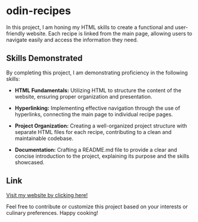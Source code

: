 # odin-recipes

In this project, I am honing my HTML skills to create a functional and user-friendly website.
Each recipe is linked from the main page, allowing users to navigate easily and access the information they need.

## Skills Demonstrated

By completing this project, I am demonstrating proficiency in the following skills:

- **HTML Fundamentals:** Utilizing HTML to structure the content of the website, ensuring proper organization and presentation.

- **Hyperlinking:** Implementing effective navigation through the use of hyperlinks, connecting the main page to individual recipe pages.

- **Project Organization:** Creating a well-organized project structure with separate HTML files for each recipe, contributing to a clean and maintainable codebase.

- **Documentation:** Crafting a README.md file to provide a clear and concise introduction to the project, explaining its purpose and the skills showcased.

## Link

[Visit my website by clicking here!](index.html)

Feel free to contribute or customize this project based on your interests or culinary preferences. Happy cooking!